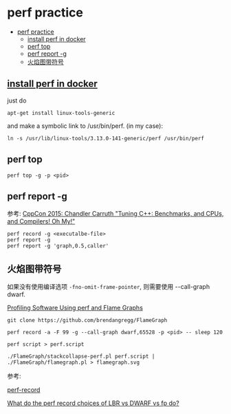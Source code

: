 # perf practice

- [perf practice](#perf-practice)
  - [install perf in docker](#install-perf-in-docker)
  - [perf top](#perf-top)
  - [perf report -g](#perf-report--g)
  - [火焰图带符号](#火焰图带符号)

## [install perf in docker](https://stackoverflow.com/a/48672750)

just do

    apt-get install linux-tools-generic

and make a symbolic link to /usr/bin/perf. (in my case):

    ln -s /usr/lib/linux-tools/3.13.0-141-generic/perf /usr/bin/perf

## perf top

    perf top -g -p <pid>

## perf report -g

参考: [CppCon 2015: Chandler Carruth "Tuning C++: Benchmarks, and CPUs, and Compilers! Oh My!"](https://www.youtube.com/watch?v=nXaxk27zwlk)

    perf record -g <executalbe-file>
    perf report -g
    perf report -g 'graph,0.5,caller'

## 火焰图带符号

如果没有使用编译选项 `-fno-omit-frame-pointer`, 则需要使用 --call-graph dwarf.

[Profiling Software Using perf and Flame Graphs](https://www.percona.com/blog/2019/11/20/profiling-software-using-perf-and-flame-graphs/)

    git clone https://github.com/brendangregg/FlameGraph

    perf record -a -F 99 -g --call-graph dwarf,65528 -p <pid> -- sleep 120

    perf script > perf.script

    ./FlameGraph/stackcollapse-perf.pl perf.script | ./FlameGraph/flamegraph.pl > flamegraph.svg

参考: 

[perf-record](https://man7.org/linux/man-pages/man1/perf-record.1.html)

[What do the perf record choices of LBR vs DWARF vs fp do?](https://stackoverflow.com/questions/57430338/what-do-the-perf-record-choices-of-lbr-vs-dwarf-vs-fp-do)
